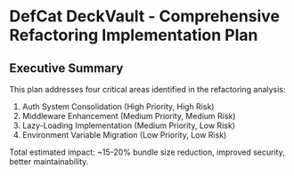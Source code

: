 # DefCat DeckVault - Comprehensive Refactoring Implementation Plan

## Executive Summary

This plan addresses four critical areas identified in the refactoring analysis:
1. Auth System Consolidation (High Priority, High Risk)
2. Middleware Enhancement (Medium Priority, Medium Risk)
3. Lazy-Loading Implementation (Medium Priority, Low Risk)
4. Environment Variable Migration (Low Priority, Low Risk)

Total estimated impact: ~15-20% bundle size reduction, improved security, better maintainability.

